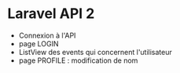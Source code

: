 # Laravel API 2
- Connexion à l'API
- page LOGIN
- ListView des events qui concernent l'utilisateur
- page PROFILE : modification de nom
